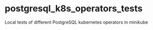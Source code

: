 # postgresql_k8s_operators_tests
Local tests of different PostgreSQL kubernetes operators in minikube
